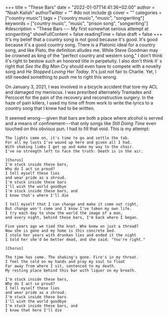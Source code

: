 +++
title = "These Bars"
date = "2022-01-07T14:41:36+02:00"
author = "Noah Kalish"
authorTwitter = "" #do not include @
cover = ""
categories = ["country music"]
tags = ["country music", "music", "songwriting"]
keywords = ["country music", "music", "prison song", "songwriting"]
#description = "These Bars --- My first somewhat serious attempt at songwriting"
showFullContent = false
readingTime = false
draft = false
+++
It's my belief that a country song is not good because it's good. It's good because it's a good country song. There is a Platonic ideal for a country song, and like Plato, the definition alludes me. While Steve Goodman may be crowned as king of the "perfect country and western song," I don't think it's right to bestow such an honored title in perpetuity. I also don't think it' s right that *See the Big Man Cry* should even have to compete with a novelty song and *He Stopped Loving Her Today*. It's just not fair to Charlie. Yet, I still needed something to push me to right this wrong.

On January 3, 2021, I was involved in a bicycle accident that tore my ACL and damaged my meniscus. I was presribed alternately Tramadex and Percocet for the pain of the recovery and reconstructive surgery. In the haze of pain killers, I used my time off from work to write the lyrics to a country song that I knew had to be written.

It seemed wrong---given that bars are both a place where alcohol is served and a means of confinement---that only songs like *Still Doing Time* even touched on this obvious pun. I had to fill that void. This is my attempt:

```
The lights come on, it's time to go and settle the tab.
For all my lusts I've wound up here and given all I had.
With shaking limbs I get up and make my way to the chair.
I've no strength left to face the truth: Death is in the air.

[Chorus]
I'm stuck inside these bars,
Why do I act so proud?
I tell myself these lies
and wear pride as a shroud.
I'm stuck inside these bars
I'll wish the world goodbye
I'm stuck inside these bars, and
I know that's where I'll die

I tell myself that I can change and make it come out right,
But change won't come and I know I've taken my own life.
I try each day to show the world the image of a man,
and every night, behind these bars, I'm back where I began.

Five years ago we tied the knot. Who knew on just a thread?
Now she is gone and my home is this concrete bed. 
I stole her years with drunken lies and ended it the night
I told her she'd be better dead, and she said: "You're right."

[Chorus]

The time has come. The shaking's gone. Fire's in my throat.
I feel the cold on my hands and pray my soul to float
Far away from where I sit, sentenced to my death.
My resting place behind this bar with liquor on my breath.

I'm stuck inside these bars,
Why do I act so proud?
I tell myself these lies
and wear pride as a shroud.
I'm stuck inside these bars
I'll wish the world goodbye
I'm stuck inside these bars, and
I know that here I'll die
```
